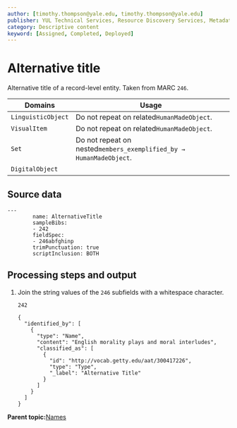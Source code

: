 ```yaml
---
author: [timothy.thompson@yale.edu, timothy.thompson@yale.edu]
publisher: YUL Technical Services, Resource Discovery Services, Metadata Services Unit
category: Descriptive content
keyword: [Assigned, Completed, Deployed]
---
```


# Alternative title

Alternative title of a record-level entity. Taken from MARC `246`.

|Domains|Usage|
|-------|-----|
|`LinguisticObject`|Do not repeat on related`HumanMadeObject`.|
|`VisualItem`|Do not repeat on related`HumanMadeObject`.|
|`Set`|Do not repeat on nested`members_exemplified_by → HumanMadeObject`.|
|`DigitalObject`| |

## Source data

```
---
        name: AlternativeTitle
        sampleBibs:
        - 242
        fieldSpec:
        - 246abfghinp
        trimPunctuation: true
        scriptInclusion: BOTH
```

## Processing steps and output

1.  Join the string values of the `246` subfields with a whitespace character.

    `242`

    ```
    {
      "identified_by": [
        {
          "type": "Name",
          "content": "English morality plays and moral interludes",
          "classified_as": [
            {
              "id": "http://vocab.getty.edu/aat/300417226",
              "type": "Type",
              "_label": "Alternative Title"
            }
          ]
        }
      ]
    }
    ```


**Parent topic:**[Names](../../tasks/names-and-labels/names.md)

